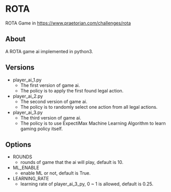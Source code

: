 # ROTA
ROTA Game in https://www.praetorian.com/challenges/rota

## About
A ROTA game ai implemented in python3.

## Versions
- player_ai_1.py
	- The first version of game ai.
	- The policy is to apply the first found legal action.
- player_ai_2.py
	- The second version of game ai.
	- The policy is to randomly select one action from all legal actions.
- player_ai_3.py
	- The third version of game ai.
	- The policy is to use ExpectiMax Machine Learning Algorithm to learn gaming policy itself.

## Options
- ROUNDS
	- rounds of game that the ai will play, default is 10.
- ML_ENABLE
	- enable ML or not, default is True.
- LEARNING_RATE
	- learning rate of player_ai_3_py, 0 ~ 1 is allowed, default is 0.25.
